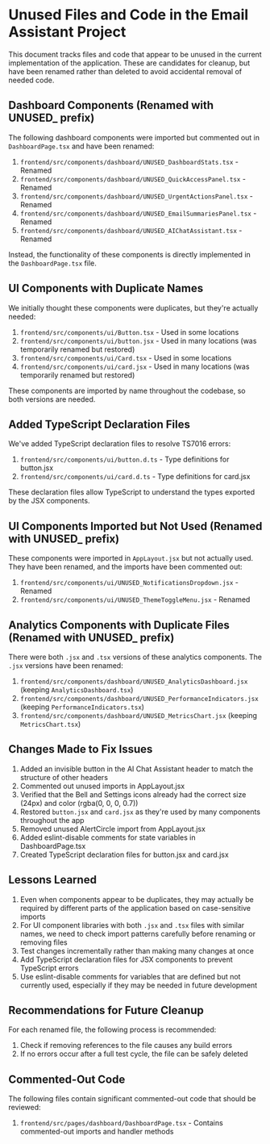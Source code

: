 # Unused Files and Code in the Email Assistant Project

This document tracks files and code that appear to be unused in the current implementation of the application. These are candidates for cleanup, but have been renamed rather than deleted to avoid accidental removal of needed code.

## Dashboard Components (Renamed with UNUSED_ prefix)
The following dashboard components were imported but commented out in `DashboardPage.tsx` and have been renamed:

1. `frontend/src/components/dashboard/UNUSED_DashboardStats.tsx` - Renamed
2. `frontend/src/components/dashboard/UNUSED_QuickAccessPanel.tsx` - Renamed
3. `frontend/src/components/dashboard/UNUSED_UrgentActionsPanel.tsx` - Renamed
4. `frontend/src/components/dashboard/UNUSED_EmailSummariesPanel.tsx` - Renamed
5. `frontend/src/components/dashboard/UNUSED_AIChatAssistant.tsx` - Renamed

Instead, the functionality of these components is directly implemented in the `DashboardPage.tsx` file.

## UI Components with Duplicate Names
We initially thought these components were duplicates, but they're actually needed:

1. `frontend/src/components/ui/Button.tsx` - Used in some locations 
2. `frontend/src/components/ui/button.jsx` - Used in many locations (was temporarily renamed but restored)
3. `frontend/src/components/ui/Card.tsx` - Used in some locations
4. `frontend/src/components/ui/card.jsx` - Used in many locations (was temporarily renamed but restored)

These components are imported by name throughout the codebase, so both versions are needed.

## Added TypeScript Declaration Files
We've added TypeScript declaration files to resolve TS7016 errors:

1. `frontend/src/components/ui/button.d.ts` - Type definitions for button.jsx
2. `frontend/src/components/ui/card.d.ts` - Type definitions for card.jsx

These declaration files allow TypeScript to understand the types exported by the JSX components.

## UI Components Imported but Not Used (Renamed with UNUSED_ prefix)
These components were imported in `AppLayout.jsx` but not actually used. They have been renamed, and the imports have been commented out:

1. `frontend/src/components/ui/UNUSED_NotificationsDropdown.jsx` - Renamed
2. `frontend/src/components/ui/UNUSED_ThemeToggleMenu.jsx` - Renamed

## Analytics Components with Duplicate Files (Renamed with UNUSED_ prefix)
There were both `.jsx` and `.tsx` versions of these analytics components. The `.jsx` versions have been renamed:

1. `frontend/src/components/dashboard/UNUSED_AnalyticsDashboard.jsx` (keeping `AnalyticsDashboard.tsx`)
2. `frontend/src/components/dashboard/UNUSED_PerformanceIndicators.jsx` (keeping `PerformanceIndicators.tsx`)
3. `frontend/src/components/dashboard/UNUSED_MetricsChart.jsx` (keeping `MetricsChart.tsx`)

## Changes Made to Fix Issues
1. Added an invisible button in the AI Chat Assistant header to match the structure of other headers
2. Commented out unused imports in AppLayout.jsx
3. Verified that the Bell and Settings icons already had the correct size (24px) and color (rgba(0, 0, 0, 0.7))
4. Restored `button.jsx` and `card.jsx` as they're used by many components throughout the app
5. Removed unused AlertCircle import from AppLayout.jsx
6. Added eslint-disable comments for state variables in DashboardPage.tsx
7. Created TypeScript declaration files for button.jsx and card.jsx

## Lessons Learned
1. Even when components appear to be duplicates, they may actually be required by different parts of the application based on case-sensitive imports
2. For UI component libraries with both `.jsx` and `.tsx` files with similar names, we need to check import patterns carefully before renaming or removing files
3. Test changes incrementally rather than making many changes at once
4. Add TypeScript declaration files for JSX components to prevent TypeScript errors
5. Use eslint-disable comments for variables that are defined but not currently used, especially if they may be needed in future development

## Recommendations for Future Cleanup
For each renamed file, the following process is recommended:

1. Check if removing references to the file causes any build errors
2. If no errors occur after a full test cycle, the file can be safely deleted

## Commented-Out Code
The following files contain significant commented-out code that should be reviewed:

1. `frontend/src/pages/dashboard/DashboardPage.tsx` - Contains commented-out imports and handler methods 